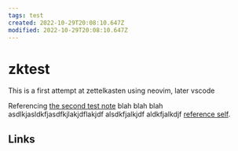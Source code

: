 ```yaml
---
tags: test
created: 2022-10-29T20:08:10.647Z
modified: 2022-10-29T20:08:10.647Z
---
```

# zktest

This is a first attempt at zettelkasten using neovim, later vscode

Referencing [the second test note](7mjp-untitled.md) blah blah blah asdlkjasldkfjasdfkjlakjdflakjdf alsdkfjalkjdf aldkfjalkdjf [reference self](xmwj-zktest).


## Links
